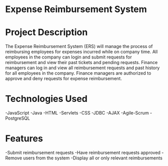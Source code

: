 # Expense Reimbursement System

# Project Description
The Expense Reimbursement System (ERS) will manage the process of reimbursing employees for expenses incurred while on company time. All employees in the company can login and submit requests for reimbursement and view their past tickets and pending requests. Finance managers can log in and view all reimbursement requests and past history for all employees in the company. Finance managers are authorized to approve and deny requests for expense reimbursement.

# Technologies Used
-JavaScript       -Java
-HTML             -Servlets
-CSS              -JDBC
-AJAX             -Agile-Scrum
-PostgreSQL

# Features
-Submit reimbursement requests
-Have reimbursement requests approved
-Remove users from the system
-Display all or only relevant reimbursements


